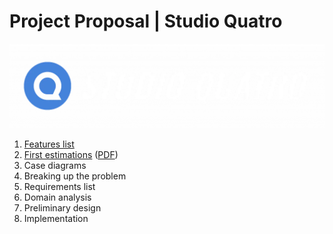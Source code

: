 # Project Proposal | Studio Quatro

![Studio Quatro](docs/figures/studioquatro.png)

1. [Features list](docs/1-features_list.md)
2. [First estimations](docs/2-first_approach.md) ([PDF](docs/2-first_approach.pdf))
3. Case diagrams
4. Breaking up the problem
5. Requirements list
6. Domain analysis
7. Preliminary design
8. Implementation
